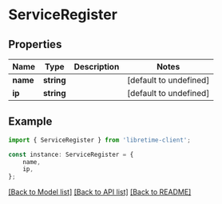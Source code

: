 # ServiceRegister


## Properties

Name | Type | Description | Notes
------------ | ------------- | ------------- | -------------
**name** | **string** |  | [default to undefined]
**ip** | **string** |  | [default to undefined]

## Example

```typescript
import { ServiceRegister } from 'libretime-client';

const instance: ServiceRegister = {
    name,
    ip,
};
```

[[Back to Model list]](../README.md#documentation-for-models) [[Back to API list]](../README.md#documentation-for-api-endpoints) [[Back to README]](../README.md)
